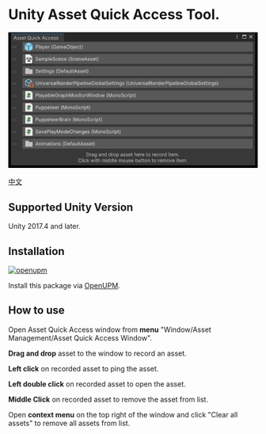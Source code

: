 # Unity Asset Quick Access Tool.

![Asset Quick Access Window](./Documents/imgs/img_sample_asset_quick_access_window.png)

[中文](./README_CN.md)

## Supported Unity Version

Unity 2017.4 and later.

## Installation

[![openupm](https://img.shields.io/npm/v/com.greenbamboogames.assetquickaccess?label=openupm&registry_uri=https://package.openupm.com)](https://openupm.com/packages/com.greenbamboogames.assetquickaccess/)

Install this package via [OpenUPM](https://openupm.com/packages/com.greenbamboogames.assetquickaccess).

## How to use

Open Asset Quick Access window from **menu** "Window/Asset Management/Asset Quick Access Window".

**Drag and drop** asset to the window to record an asset.

**Left click** on recorded asset to ping the asset.

**Left double click** on recorded asset to open the asset.

**Middle Click** on recorded asset to remove the asset from list.

Open **context menu** on the top right of the window and click "Clear all assets" to remove all assets from list.
